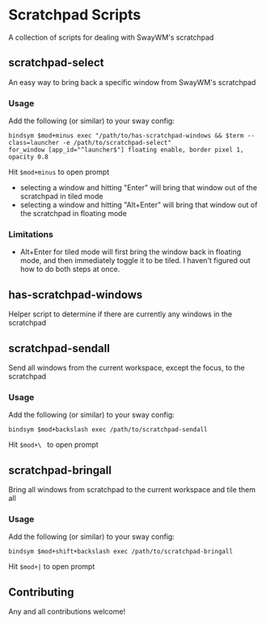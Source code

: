 # Scratchpad Scripts

A collection of scripts for dealing with SwayWM's scratchpad

## scratchpad-select

An easy way to bring back a specific window from SwayWM's scratchpad

### Usage

Add the following (or similar) to your sway config:

```
bindsym $mod+minus exec "/path/to/has-scratchpad-windows && $term --class=launcher -e /path/to/scratchpad-select"
for_window [app_id="^launcher$"] floating enable, border pixel 1, opacity 0.8
```

Hit `$mod+minus` to open prompt

- selecting a window and hitting "Enter" will bring that window out of the scratchpad in tiled mode
- selecting a window and hitting "Alt+Enter" will bring that window out of the scratchpad in floating mode

### Limitations

- Alt+Enter for tiled mode will first bring the window back in floating mode, and then immediately toggle it to be tiled. I haven't figured out how to do both steps at once.

## has-scratchpad-windows

Helper script to determine if there are currently any windows in the scratchpad

## scratchpad-sendall

Send all windows from the current workspace, except the focus, to the scratchpad

### Usage

Add the following (or similar) to your sway config:

```
bindsym $mod+backslash exec /path/to/scratchpad-sendall
```

Hit `$mod+\ ` to open prompt

## scratchpad-bringall

Bring all windows from scratchpad to the current workspace and tile them all

### Usage

Add the following (or similar) to your sway config:

```
bindsym $mod+shift+backslash exec /path/to/scratchpad-bringall
```

Hit `$mod+|` to open prompt

## Contributing

Any and all contributions welcome!
